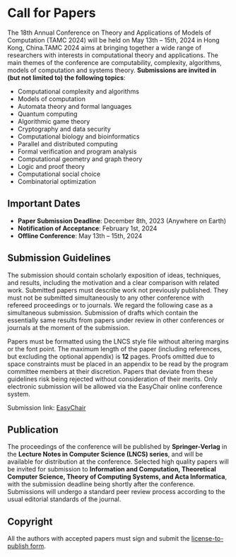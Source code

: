# **Call for Papers**
The 18th Annual Conference on Theory and Applications of Models of Computation (TAMC 2024) will be held on May 13th – 15th, 2024 in Hong Kong, China.TAMC 2024 aims at bringing together a wide range of researchers with interests in computational theory and applications. The main themes of the conference are computability, complexity, algorithms, models of computation and systems theory. **Submissions are invited in (but not limited to) the following topics**:

- Computational complexity and algorithms
- Models of computation
- Automata theory and formal languages
- Quantum computing
- Algorithmic game theory
- Cryptography and data security
- Computational biology and bioinformatics
- Parallel and distributed computing
- Formal verification and program analysis
- Computational geometry and graph theory
- Logic and proof theory
- Computational social choice
- Combinatorial optimization

## **Important Dates**

- **Paper Submission Deadline**: December 8th, 2023 (Anywhere on Earth)
- **Notification of Acceptance**: February 1st, 2024
- **Offline Conference**: May 13th – 15th, 2024

<!-- - **Final Camera Ready Version**: February 1, 2024 -->
<!-- - **Early Registration Deadline**: March 15, 2024 -->

## **Submission Guidelines**
The submission should contain scholarly exposition of ideas, techniques, and results, including the motivation and a clear comparison with related work. Submitted papers must describe work not previously published. They must not be submitted simultaneously to any other conference with refereed proceedings or to journals. We regard the following case as a simultaneous submission. Submission of drafts which contain the essentially same results from papers under review in other conferences or journals at the moment of the submission.

Papers must be formatted using the LNCS style file without altering margins or the font point. The maximum length of the paper (including references, but excluding the optional appendix) is **12** pages. Proofs omitted due to space constraints must be placed in an appendix to be read by the program committee members at their discretion. Papers that deviate from these guidelines risk being rejected without consideration of their merits. Only electronic submission will be allowed via the EasyChair online conference system.

Submission link: [EasyChair](https://easychair.org/conferences/?conf=tamc2024)

## **Publication**
The proceedings of the conference will be published by **Springer-Verlag** in the **Lecture Notes in Computer Science (LNCS) series**, and will be available for distribution at the conference. Selected high quality papers will be invited for submission to **Information and Computation, Theoretical Computer Science, Theory of Computing Systems, and Acta Informatica**, with the submission deadline being shortly after the conference. Submissions will undergo a standard peer review process according to the usual editorial standards of the journal.

## **Copyright**
All the authors with accepted papers must sign and submit the <a href="../docs/assets/SNCS_ProceedingsPaper_LTP_ST_SN_Singapore.docx" download="license-to-publish form.docx">license-to-publish form</a>.
